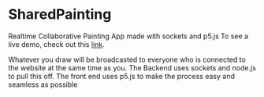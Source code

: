 # SharedPainting
Realtime Collaborative Painting App made with sockets and p5.js
To see a live demo, check out this [link](https://stormy-cove-10993.herokuapp.com/).

Whatever you draw will be broadcasted to everyone who is connected to the website at the same time as you. The Backend uses sockets and node.js to pull this off. 
The front end uses p5.js to make the process easy and seamless as possible
